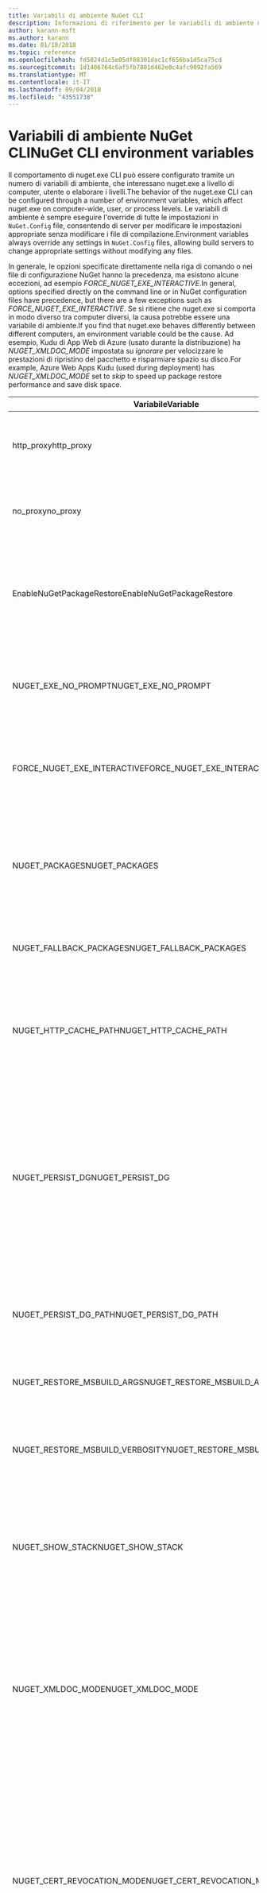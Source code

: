 ```yaml
---
title: Variabili di ambiente NuGet CLI
description: Informazioni di riferimento per le variabili di ambiente nuget.exe
author: karann-msft
ms.author: karann
ms.date: 01/18/2018
ms.topic: reference
ms.openlocfilehash: fd5824d1c5e05df08301dac1cf656ba1d5ca75cd
ms.sourcegitcommit: 1d1406764c6af5fb7801d462e0c4afc9092fa569
ms.translationtype: MT
ms.contentlocale: it-IT
ms.lasthandoff: 09/04/2018
ms.locfileid: "43551738"
---
```

# <a name="nuget-cli-environment-variables"></a><span data-ttu-id="320c1-103">Variabili di ambiente NuGet CLI</span><span class="sxs-lookup"><span data-stu-id="320c1-103">NuGet CLI environment variables</span></span>

<span data-ttu-id="320c1-104">Il comportamento di nuget.exe CLI può essere configurato tramite un numero di variabili di ambiente, che interessano nuget.exe a livello di computer, utente o elaborare i livelli.</span><span class="sxs-lookup"><span data-stu-id="320c1-104">The behavior of the nuget.exe CLI can be configured through a number of environment variables, which affect nuget.exe on computer-wide, user, or process levels.</span></span> <span data-ttu-id="320c1-105">Le variabili di ambiente è sempre eseguire l'override di tutte le impostazioni in `NuGet.Config` file, consentendo di server per modificare le impostazioni appropriate senza modificare i file di compilazione.</span><span class="sxs-lookup"><span data-stu-id="320c1-105">Environment variables always override any settings in `NuGet.Config` files, allowing build servers to change appropriate settings without modifying any files.</span></span>

<span data-ttu-id="320c1-106">In generale, le opzioni specificate direttamente nella riga di comando o nei file di configurazione NuGet hanno la precedenza, ma esistono alcune eccezioni, ad esempio *FORCE_NUGET_EXE_INTERACTIVE*.</span><span class="sxs-lookup"><span data-stu-id="320c1-106">In general, options specified directly on the command line or in NuGet configuration files have precedence, but there are a few exceptions such as *FORCE_NUGET_EXE_INTERACTIVE*.</span></span> <span data-ttu-id="320c1-107">Se si ritiene che nuget.exe si comporta in modo diverso tra computer diversi, la causa potrebbe essere una variabile di ambiente.</span><span class="sxs-lookup"><span data-stu-id="320c1-107">If you find that nuget.exe behaves differently between different computers, an environment variable could be the cause.</span></span> <span data-ttu-id="320c1-108">Ad esempio, Kudu di App Web di Azure (usato durante la distribuzione) ha *NUGET_XMLDOC_MODE* impostata su *ignorare* per velocizzare le prestazioni di ripristino del pacchetto e risparmiare spazio su disco.</span><span class="sxs-lookup"><span data-stu-id="320c1-108">For example, Azure Web Apps Kudu (used during deployment) has *NUGET_XMLDOC_MODE* set to *skip* to speed up package restore performance and save disk space.</span></span>

| <span data-ttu-id="320c1-109">Variabile</span><span class="sxs-lookup"><span data-stu-id="320c1-109">Variable</span></span> | <span data-ttu-id="320c1-110">Descrizione</span><span class="sxs-lookup"><span data-stu-id="320c1-110">Description</span></span> | <span data-ttu-id="320c1-111">Note</span><span class="sxs-lookup"><span data-stu-id="320c1-111">Remarks</span></span> |
| --- | --- | --- |
| <span data-ttu-id="320c1-112">http_proxy</span><span class="sxs-lookup"><span data-stu-id="320c1-112">http_proxy</span></span> | <span data-ttu-id="320c1-113">Proxy HTTP utilizzato per operazioni NuGet HTTP.</span><span class="sxs-lookup"><span data-stu-id="320c1-113">Http proxy used for NuGet HTTP operations.</span></span> | <span data-ttu-id="320c1-114">Questo potrebbe essere specificato come `http://<username>:<password>@proxy.com`.</span><span class="sxs-lookup"><span data-stu-id="320c1-114">This would be specified as `http://<username>:<password>@proxy.com`.</span></span> |
| <span data-ttu-id="320c1-115">no_proxy</span><span class="sxs-lookup"><span data-stu-id="320c1-115">no_proxy</span></span> | <span data-ttu-id="320c1-116">Consente di configurare i domini da ignorare dalla mediante il proxy.</span><span class="sxs-lookup"><span data-stu-id="320c1-116">Configures domains to bypass from using proxy.</span></span> | <span data-ttu-id="320c1-117">Specificato come domini separati da virgola (,).</span><span class="sxs-lookup"><span data-stu-id="320c1-117">Specified as domains separated by comma (,).</span></span> |
| <span data-ttu-id="320c1-118">EnableNuGetPackageRestore</span><span class="sxs-lookup"><span data-stu-id="320c1-118">EnableNuGetPackageRestore</span></span> | <span data-ttu-id="320c1-119">Flag per se NuGet deve in modo implicito di concedere il consenso se richiesto dal pacchetto durante il ripristino.</span><span class="sxs-lookup"><span data-stu-id="320c1-119">Flag for if NuGet should implicitly grant consent if that's required by package on restore.</span></span> | <span data-ttu-id="320c1-120">Flag specificato viene considerato *true* oppure *1*, qualsiasi altro valore considerato come flag non impostato.</span><span class="sxs-lookup"><span data-stu-id="320c1-120">Specified flag is treated as *true* or *1*, any other value treated as flag not set.</span></span> |
| <span data-ttu-id="320c1-121">NUGET_EXE_NO_PROMPT</span><span class="sxs-lookup"><span data-stu-id="320c1-121">NUGET_EXE_NO_PROMPT</span></span> | <span data-ttu-id="320c1-122">Impedisce che il file exe per richiedere le credenziali.</span><span class="sxs-lookup"><span data-stu-id="320c1-122">Prevents the exe for prompting for credentials.</span></span> | <span data-ttu-id="320c1-123">Qualsiasi valore con la differenza viene considerata una stringa vuota o null come questo flag true/set.</span><span class="sxs-lookup"><span data-stu-id="320c1-123">Any value except null or empty string will be treated as this flag set/true.</span></span> |
| <span data-ttu-id="320c1-124">FORCE_NUGET_EXE_INTERACTIVE</span><span class="sxs-lookup"><span data-stu-id="320c1-124">FORCE_NUGET_EXE_INTERACTIVE</span></span> | <span data-ttu-id="320c1-125">Variabile di ambiente globale per forzare la modalità interattiva.</span><span class="sxs-lookup"><span data-stu-id="320c1-125">Global environment variable to force interactive mode.</span></span> | <span data-ttu-id="320c1-126">Qualsiasi valore con la differenza viene considerata una stringa vuota o null come questo flag true/set.</span><span class="sxs-lookup"><span data-stu-id="320c1-126">Any value except null or empty string will be treated as this flag set/true.</span></span> |
| <span data-ttu-id="320c1-127">NUGET_PACKAGES</span><span class="sxs-lookup"><span data-stu-id="320c1-127">NUGET_PACKAGES</span></span> | <span data-ttu-id="320c1-128">Percorso da usare per la *global-packages* cartella come descritto in [gestione dei pacchetti globali e le cartelle cache](../consume-packages/managing-the-global-packages-and-cache-folders.md).</span><span class="sxs-lookup"><span data-stu-id="320c1-128">Path to use for the *global-packages* folder as described on [Managing the global packages and cache folders](../consume-packages/managing-the-global-packages-and-cache-folders.md).</span></span> | <span data-ttu-id="320c1-129">Specificato come percorso assoluto.</span><span class="sxs-lookup"><span data-stu-id="320c1-129">Specified as absolute path.</span></span> |
| <span data-ttu-id="320c1-130">NUGET_FALLBACK_PACKAGES</span><span class="sxs-lookup"><span data-stu-id="320c1-130">NUGET_FALLBACK_PACKAGES</span></span> | <span data-ttu-id="320c1-131">Cartelle dei pacchetti globale di fallback.</span><span class="sxs-lookup"><span data-stu-id="320c1-131">Global fallback packages folders.</span></span> | <span data-ttu-id="320c1-132">Percorsi di cartella assoluto separati da punto e virgola (;).</span><span class="sxs-lookup"><span data-stu-id="320c1-132">Absolute folder paths separated by semicolon (;).</span></span> |
| <span data-ttu-id="320c1-133">NUGET_HTTP_CACHE_PATH</span><span class="sxs-lookup"><span data-stu-id="320c1-133">NUGET_HTTP_CACHE_PATH</span></span> | <span data-ttu-id="320c1-134">Percorso da usare per la *http-cache* cartella come descritto in [gestione dei pacchetti globali e le cartelle cache](../consume-packages/managing-the-global-packages-and-cache-folders.md).</span><span class="sxs-lookup"><span data-stu-id="320c1-134">Path to use for the *http-cache* folder as described on [Managing the global packages and cache folders](../consume-packages/managing-the-global-packages-and-cache-folders.md).</span></span> | <span data-ttu-id="320c1-135">Specificato come percorso assoluto.</span><span class="sxs-lookup"><span data-stu-id="320c1-135">Specified as absolute path.</span></span> |
| <span data-ttu-id="320c1-136">NUGET_PERSIST_DG</span><span class="sxs-lookup"><span data-stu-id="320c1-136">NUGET_PERSIST_DG</span></span> | <span data-ttu-id="320c1-137">Flag che indica se devono essere mantenuti i file di gruppo di distribuzione (i dati raccolti da MSBuild).</span><span class="sxs-lookup"><span data-stu-id="320c1-137">Flag indicating if dg files (data collected from MSBuild) should be persisted.</span></span> | <span data-ttu-id="320c1-138">Specificato come *true* oppure *false* (impostazione predefinita), se non impostato NUGET_PERSIST_DG_PATH verrà archiviato in una directory temporanea (NuGetScratch cartella nella directory temp di ambiente corrente).</span><span class="sxs-lookup"><span data-stu-id="320c1-138">Specified as *true* or *false* (default), if NUGET_PERSIST_DG_PATH not set will be stored to temporary directory (NuGetScratch folder in current environment temp directory).</span></span> |
| <span data-ttu-id="320c1-139">NUGET_PERSIST_DG_PATH</span><span class="sxs-lookup"><span data-stu-id="320c1-139">NUGET_PERSIST_DG_PATH</span></span> | <span data-ttu-id="320c1-140">Percorso per rendere persistenti i file di gruppo di distribuzione.</span><span class="sxs-lookup"><span data-stu-id="320c1-140">Path to persist dg files.</span></span> | <span data-ttu-id="320c1-141">Specificato come percorso assoluto, questa opzione viene usata solo quando *NUGET_PERSIST_DG* è impostato su true.</span><span class="sxs-lookup"><span data-stu-id="320c1-141">Specified as absolute path, this option is only used when *NUGET_PERSIST_DG* is set to true.</span></span> |
| <span data-ttu-id="320c1-142">NUGET_RESTORE_MSBUILD_ARGS</span><span class="sxs-lookup"><span data-stu-id="320c1-142">NUGET_RESTORE_MSBUILD_ARGS</span></span> | <span data-ttu-id="320c1-143">Imposta gli argomenti MSBuild aggiuntivi.</span><span class="sxs-lookup"><span data-stu-id="320c1-143">Sets additional MSBuild arguments.</span></span> | |
| <span data-ttu-id="320c1-144">NUGET_RESTORE_MSBUILD_VERBOSITY</span><span class="sxs-lookup"><span data-stu-id="320c1-144">NUGET_RESTORE_MSBUILD_VERBOSITY</span></span> | <span data-ttu-id="320c1-145">Imposta il livello di dettaglio del log di MSBuild.</span><span class="sxs-lookup"><span data-stu-id="320c1-145">Sets the MSBuild log verbosity.</span></span> | <span data-ttu-id="320c1-146">Il valore predefinito è *quiet* ("/ v: q").</span><span class="sxs-lookup"><span data-stu-id="320c1-146">Default is *quiet* ("/v:q").</span></span> <span data-ttu-id="320c1-147">I valori possibili *q [uiet]*, *m [inimal]*, *n [ormal]*, *1!d [etailed]*, e *diag [nostic]*.</span><span class="sxs-lookup"><span data-stu-id="320c1-147">Possible values *q[uiet]*, *m[inimal]*, *n[ormal]*, *d[etailed]*, and *diag[nostic]*.</span></span> |
| <span data-ttu-id="320c1-148">NUGET_SHOW_STACK</span><span class="sxs-lookup"><span data-stu-id="320c1-148">NUGET_SHOW_STACK</span></span> | <span data-ttu-id="320c1-149">Determina se l'eccezione completa (tra cui analisi dello stack) deve essere visualizzato all'utente.</span><span class="sxs-lookup"><span data-stu-id="320c1-149">Determines whether the full exception (including stack trace) should be displayed to the user.</span></span> | <span data-ttu-id="320c1-150">Specificato come *true* oppure *false* (impostazione predefinita).</span><span class="sxs-lookup"><span data-stu-id="320c1-150">Specified as *true* or *false* (default).</span></span> |
| <span data-ttu-id="320c1-151">NUGET_XMLDOC_MODE</span><span class="sxs-lookup"><span data-stu-id="320c1-151">NUGET_XMLDOC_MODE</span></span> | <span data-ttu-id="320c1-152">Determina la modalità di gestione dell'estrazione di file di documentazione XML degli assembly.</span><span class="sxs-lookup"><span data-stu-id="320c1-152">Determines how assemblies XML documentation file extraction should be handled.</span></span> | <span data-ttu-id="320c1-153">Sono supportate le modalità *ignorare* (non estrarre i file di documentazione XML), *comprimere* (memorizzare i file con estensione doc XML come archivio zip) o *none* (valore predefinito, considerare i file con estensione doc XML come normale file).</span><span class="sxs-lookup"><span data-stu-id="320c1-153">Supported modes are *skip* (do not extract XML documentation files), *compress* (store XML doc files as a zip archive) or *none* (default, treat XML doc files as regular files).</span></span> |
| <span data-ttu-id="320c1-154">NUGET_CERT_REVOCATION_MODE</span><span class="sxs-lookup"><span data-stu-id="320c1-154">NUGET_CERT_REVOCATION_MODE</span></span> | <span data-ttu-id="320c1-155">Determina la modalità di controllare lo stato di revoca del certificato utilizzato per firmare un pacchetto, è pefromed quando un pacchetto firmato viene installato o ripristinato.</span><span class="sxs-lookup"><span data-stu-id="320c1-155">Determines how the revocation status check of the certificate used to sign a package, is pefromed when a signed package is installed or restored.</span></span> <span data-ttu-id="320c1-156">Se non impostato, per impostazione predefinita `online`.</span><span class="sxs-lookup"><span data-stu-id="320c1-156">When not set, defaults to `online`.</span></span>| <span data-ttu-id="320c1-157">I valori possibili *online* (impostazione predefinita), *offline*.</span><span class="sxs-lookup"><span data-stu-id="320c1-157">Possible values *online* (default), *offline*.</span></span>  <span data-ttu-id="320c1-158">Correlate a [NU3028](../reference/errors-and-warnings/NU3028.md)</span><span class="sxs-lookup"><span data-stu-id="320c1-158">Related to [NU3028](../reference/errors-and-warnings/NU3028.md)</span></span> |
